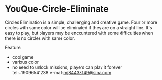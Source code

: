 # YouQue-Circle-Eliminate

Circles Elimination is a simple, challenging and creative game. Four or more circles with same color will be eliminated if they are on a straight line. It's easy to play, but players may be encountered with some difficulties when there is no circles with same color.

Feature:
- cool game
- various color
- no need to unlock missions, players can play it forever
tel:+19096541238
e-mail:mj84438149@sina.com
